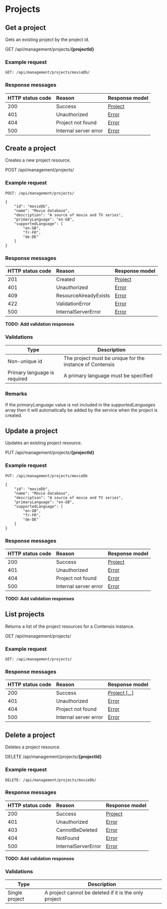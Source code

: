 # Projects

## Get a project

Gets an existing project by the project id.

<span class="label label--get">GET</span> /api/management/projects/**{projectId}**

### Example request

```http
GET: /api/management/projects/movieDb/
```

### Response messages

| HTTP status code | Reason | Response model |
|:-|:-|:-|
| 200 | Success | [Project](/model/project.md) |
| 401 | Unauthorized | [Error](/key-concepts/errors.md) |
| 404 | Project not found | [Error](/key-concepts/errors.md) |
| 500 | Internal server error | [Error](/key-concepts/errors.md) |



## Create a project

Creates a new project resource.

<span class="label label--post">POST</span> /api/management/projects/

### Example request

```http
POST: /api/management/projects/

{
    "id": "movieDb",
    "name": "Movie database",
    "description": "A source of movie and TV series",
    "primaryLanguage": "en-GB",
    "supportedLanguage": [
        "en-GB",
        "fr-FR",
        "de-DE"
    ]
}
```

### Response messages

| HTTP status code | Reason | Response model |
|:-|:-|:-|
| 201 | Created | [Project](/model/project.md) |
| 401 | Unauthorized | [Error](/key-concepts/errors.md) |
| 409 | ResourceAlreadyExists | [Error](/key-concepts/errors.md) |
| 422 | ValidationError | [Error](/key-concepts/errors.md) |
| 500 | InternalServerError | [Error](/key-concepts/errors.md) |

**TODO: Add validation responses**

### Validations

| Type | Description |
|-|-|
| Non-unique id | The project must be unique for the instance of Contensis |
| Primary language is required | A primary language must be specified |

### Remarks

If the *primaryLanguage* value is not included in the *supportedLanguages* array then it will automatically be added by the service when the project is created.


## Update a project

Updates an existing project resource.

<span class="label label--put">PUT</span> /api/management/projects/**{projectId}**

### Example request

```http
PUT: /api/management/projects/movieDb

{
    "id": "movieDb",
    "name": "Movie database",
    "description": "A source of movie and TV series",
    "primaryLanguage": "en-GB",
    "supportedLanguage": [
        "en-GB",
        "fr-FR",
        "de-DE"
    ]
}
```

### Response messages

| HTTP status code | Reason | Response model |
|:-|:-|:-|
| 200 | Success | [Project](/model/project.md) |
| 401 | Unauthorized | [Error](/key-concepts/errors.md) |
| 404 | Project not found | [Error](/key-concepts/errors.md) |
| 500 | Internal server error | [Error](/key-concepts/errors.md) |

**TODO: Add validation responses**





## List projects

Returns a list of the project resources for a Contensis instance.

<span class="label label--get">GET</span> /api/management/projects/

### Example request

```http
GET: /api/management/projects/
```


### Response messages

| HTTP status code | Reason | Response model |
|:-|:-|:-|
| 200 | Success | [Project [...]](/model/project.md) |
| 401 | Unauthorized | [Error](/key-concepts/errors.md) |
| 404 | Project not found | [Error](/key-concepts/errors.md) |
| 500 | Internal server error | [Error](/key-concepts/errors.md) |





## Delete a project

Deletes a project resource.

<span class="label label--delete">DELETE</span> /api/management/projects/**{projectId}**

### Example request

```http
DELETE: /api/management/projects/movieDb/
```

### Response messages

| HTTP status code | Reason | Response model |
|:-|:-|:-|
| 200 | Success | [Project](/model/project.md) |
| 401 | Unauthorized | [Error](/key-concepts/errors.md) |
| 403 | CannotBeDeleted | [Error](/key-concepts/errors.md) |
| 404 | NotFound | [Error](/key-concepts/errors.md) |
| 500 | InternalServerError | [Error](/key-concepts/errors.md) |

**TODO: Add validation responses**

### Validations

| Type | Description |
|-|-|
| Single project | A project cannot be deleted if it is the only project |